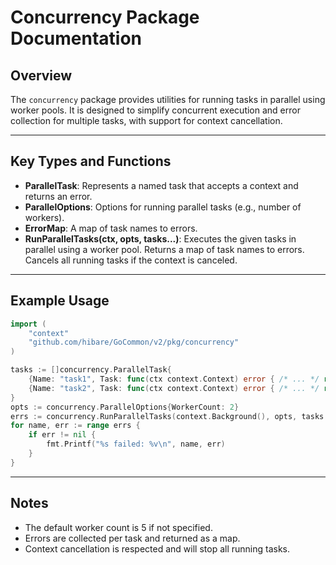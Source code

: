 # Concurrency Package Documentation

## Overview

The `concurrency` package provides utilities for running tasks in parallel using worker pools. It is designed to simplify concurrent execution and error collection for multiple tasks, with support for context cancellation.

---

## Key Types and Functions

- **ParallelTask**: Represents a named task that accepts a context and returns an error.
- **ParallelOptions**: Options for running parallel tasks (e.g., number of workers).
- **ErrorMap**: A map of task names to errors.
- **RunParallelTasks(ctx, opts, tasks...)**: Executes the given tasks in parallel using a worker pool. Returns a map of task names to errors. Cancels all running tasks if the context is canceled.

---

## Example Usage

```go
import (
    "context"
    "github.com/hibare/GoCommon/v2/pkg/concurrency"
)

tasks := []concurrency.ParallelTask{
    {Name: "task1", Task: func(ctx context.Context) error { /* ... */ return nil }},
    {Name: "task2", Task: func(ctx context.Context) error { /* ... */ return nil }},
}
opts := concurrency.ParallelOptions{WorkerCount: 2}
errs := concurrency.RunParallelTasks(context.Background(), opts, tasks...)
for name, err := range errs {
    if err != nil {
        fmt.Printf("%s failed: %v\n", name, err)
    }
}
```

---

## Notes

- The default worker count is 5 if not specified.
- Errors are collected per task and returned as a map.
- Context cancellation is respected and will stop all running tasks.
